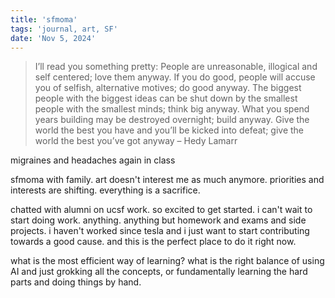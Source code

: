 ```yaml
---
title: 'sfmoma'
tags: 'journal, art, SF'
date: 'Nov 5, 2024'
---
```


> I’ll read you something pretty: People are unreasonable, illogical and self centered; love them anyway. If you do good, people will accuse you of selfish, alternative motives; do good anyway. The biggest people with the biggest ideas can be shut down by the smallest people with the smallest minds; think big anyway. What you spend years building may be destroyed overnight; build anyway. Give the world the best you have and you’ll be kicked into defeat; give the world the best you’ve got anyway
> – Hedy Lamarr

migraines and headaches again in class

sfmoma with family. art doesn't interest me as much anymore. priorities and interests are shifting. everything is a sacrifice.

chatted with alumni on ucsf work. so excited to get started. i can't wait to start doing work. anything. anything but homework and exams and side projects. i haven't worked since tesla and i just want to start contributing towards a good cause. and this is the perfect place to do it right now.

what is the most efficient way of learning? what is the right balance of using AI and just grokking all the concepts, or fundamentally learning the hard parts and doing things by hand.
